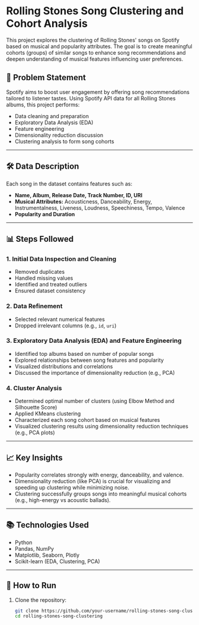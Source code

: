 # Rolling Stones Song Clustering and Cohort Analysis

This project explores the clustering of Rolling Stones' songs on Spotify based on musical and popularity attributes. The goal is to create meaningful cohorts (groups) of similar songs to enhance song recommendations and deepen understanding of musical features influencing user preferences.

## 📌 Problem Statement
Spotify aims to boost user engagement by offering song recommendations tailored to listener tastes. Using Spotify API data for all Rolling Stones albums, this project performs:
- Data cleaning and preparation
- Exploratory Data Analysis (EDA)
- Feature engineering
- Dimensionality reduction discussion
- Clustering analysis to form song cohorts

---

## 🛠️ Data Description

Each song in the dataset contains features such as:
- **Name, Album, Release Date, Track Number, ID, URI**
- **Musical Attributes:** Acousticness, Danceability, Energy, Instrumentalness, Liveness, Loudness, Speechiness, Tempo, Valence
- **Popularity and Duration**

---

## 📊 Steps Followed

### 1. Initial Data Inspection and Cleaning
- Removed duplicates
- Handled missing values
- Identified and treated outliers
- Ensured dataset consistency

### 2. Data Refinement
- Selected relevant numerical features
- Dropped irrelevant columns (e.g., `id`, `uri`)

### 3. Exploratory Data Analysis (EDA) and Feature Engineering
- Identified top albums based on number of popular songs
- Explored relationships between song features and popularity
- Visualized distributions and correlations
- Discussed the importance of dimensionality reduction (e.g., PCA)

### 4. Cluster Analysis
- Determined optimal number of clusters (using Elbow Method and Silhouette Score)
- Applied KMeans clustering
- Characterized each song cohort based on musical features
- Visualized clustering results using dimensionality reduction techniques (e.g., PCA plots)

---

## 📈 Key Insights
- Popularity correlates strongly with energy, danceability, and valence.
- Dimensionality reduction (like PCA) is crucial for visualizing and speeding up clustering while minimizing noise.
- Clustering successfully groups songs into meaningful musical cohorts (e.g., high-energy vs acoustic ballads).

---

## 📚 Technologies Used
- Python
- Pandas, NumPy
- Matplotlib, Seaborn, Plotly
- Scikit-learn (EDA, Clustering, PCA)

---

## 🚀 How to Run
1. Clone the repository:
   ```bash
   git clone https://github.com/your-username/rolling-stones-song-clustering.git
   cd rolling-stones-song-clustering
